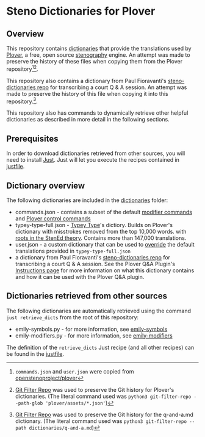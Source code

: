 # Steno Dictionaries for Plover

## Overview

This repository contains [dictionaries](https://plover.readthedocs.io/en/latest/dict_formats.html)
that provide the translations used by [Plover](http://www.openstenoproject.org/plover/),
a free, open source [stenography](https://www.artofchording.com/introduction/how-steno-works.html) engine.
An attempt was made to preserve the history of these files when copying them from the Plover repository[^1][^2].

This repository also contains a dictionary from Paul Fioravanti's
[steno-dictionaries repo](https://github.com/paulfioravanti/steno-dictionaries/blob/main/dictionaries/q-and-a.md)
for transcribing a court Q & A session.
An attempt was made to preserve the history of this file when copying it into this repository.[^3].

This repository also has commands to dynamically retrieve other helpful dictionaries
as described in more detail in the following sections.

## Prerequisites

In order to download dictionaries retrieved from other sources,
you will need to install [Just](https://github.com/casey/just#installation).
Just will let you execute the recipes contained in [justfile](./justfile).

## Dictionary overview

The following dictionaries are included in the [dictionaries](./dictionaries) folder:

* commands.json - contains a subset of the default [modifier commands](https://plover.readthedocs.io/en/latest/translation_language.html#modifier-keys)
and [Plover control commands](https://plover.readthedocs.io/en/latest/translation_language.html#control-commands)
* typey-type-full.json - [Typey Type](https://didoesdigital.com/typey-type/dictionaries/typey-type/typey-type-full/)'s dictiory. Builds on Plover's dictionary with misstrokes removed from the top 10,000 words.
with [roots in the StenEd theory](https://www.artofchording.com/introduction/theories-and-dictionaries.html#plover-theory).
Contains more than 147,000 translations.
* user.json - a custom dictionary that can be used to [override](https://github.com/openstenoproject/plover/wiki/Built-in-tools#main-window) the default translations provided in `typey-type-full.json`
* a dictionary from Paul Fioravanti's [steno-dictionaries repo](https://github.com/paulfioravanti/steno-dictionaries/blob/main/dictionaries/q-and-a.md) for transcribing a court Q & A session.
See the Plover Q&A Plugin's [Instructions page](https://github.com/paulfioravanti/plover-q-and-a/blob/main/INSTRUCTIONS.md) for more information on what this dictionary contains and how it can be used with the Plover Q&A plugin.

## Dictionaries retrieved from other sources

The following dictionaries are automatically retrieved using the command
`just retrieve_dicts`
from the root of this repository:

* emily-symbols.py - for more information, see [emily-symbols](https://github.com/EPLHREU/emily-symbols)
* emily-modifiers.py - for more information, see [emily-modifiers](https://github.com/EPLHREU/emily-modifiers)

The definition of the `retrieve_dicts` Just recipe (and all other recipes) can be found
in the [justfile](./justfile).

[^1]: `commands.json` and `user.json` were copied from
[openstenoproject/plover](https://github.com/openstenoproject/plover/tree/main/plover/assets)
[^2]: [Git Filter Repo](https://github.com/newren/git-filter-repo#how-do-i-use-it)
was used to preserve the Git history for Plover's dictionaries.
(The literal command used was
`python3 git-filter-repo --path-glob 'plover/assets/*.json'`)
[^3]: [Git Filter Repo](https://github.com/newren/git-filter-repo#how-do-i-use-it)
was used to preserve the Git history for the q-and-a.md dictionary.
(The literal command used was
`python3 git-filter-repo --path dictionaries/q-and-a.md`)

